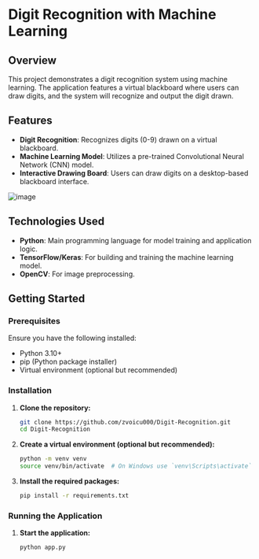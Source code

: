 # Digit Recognition with Machine Learning

## Overview
This project demonstrates a digit recognition system using machine learning. The application features a virtual blackboard where users can draw digits, and the system will recognize and output the digit drawn.

## Features
- **Digit Recognition**: Recognizes digits (0-9) drawn on a virtual blackboard.
- **Machine Learning Model**: Utilizes a pre-trained Convolutional Neural Network (CNN) model.
- **Interactive Drawing Board**: Users can draw digits on a desktop-based blackboard interface.

![image](https://github.com/zvoicu000/Digit-Recognition/assets/130836504/13114570-7b29-4a1d-a7c5-c63da5f98d69)


## Technologies Used
- **Python**: Main programming language for model training and application logic.
- **TensorFlow/Keras**: For building and training the machine learning model.
- **OpenCV**: For image preprocessing.

## Getting Started

### Prerequisites
Ensure you have the following installed:
- Python 3.10+
- pip (Python package installer)
- Virtual environment (optional but recommended)

### Installation

1. **Clone the repository:**
    ```sh
    git clone https://github.com/zvoicu000/Digit-Recognition.git
    cd Digit-Recognition
    ```

2. **Create a virtual environment (optional but recommended):**
    ```sh
    python -m venv venv
    source venv/bin/activate  # On Windows use `venv\Scripts\activate`
    ```

3. **Install the required packages:**
    ```sh
    pip install -r requirements.txt
    ```

### Running the Application

1. **Start the application:**
    ```sh
    python app.py
    ```
